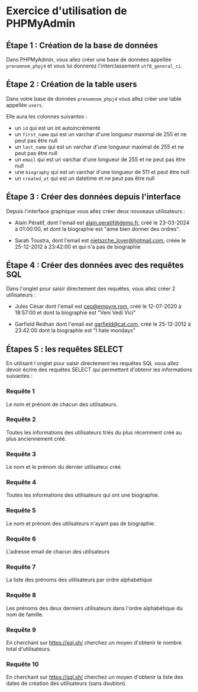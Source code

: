 # Exercice d'utilisation de PHPMyAdmin

## Étape 1 : Création de la base de données

Dans PHPMyAdmin, vous allez créer une base de données appellée `prenomnom_phpj4` et vous lui donnerez l'interclassement `utf8_general_ci`.

## Étape 2 : Création de la table users

Dans votre base de données `prenomnom_phpj4` vous allez créer une table appellée `users`.

Elle aura les colonnes suivantes : 

- un `id` qui est un int autoincrémenté
- un `first_name` qui est un varchar d'une longueur maximal de 255 et ne peut pas être null
- un `last_name` qui est un varchar d'une longueur maximal de 255 et ne peut pas être null
- un `email` qui est un varchar d'une longueur de 255 et ne peut pas être null
- une `biography` qui est un varchar d'une longueur de 511 et peut être null
- un `created_at` qui est un datetime et ne peut pas être null

## Étape 3 : Créer des données depuis l'interface

Depuis l'interface graphique vous allez créer deux nouveaux utilisateurs : 

- Alain Pératif, dont l'email est alain.peratif@demo.fr, créé le 23-03-2024 à 01:00:00, et dont la biographie est "aime bien donner des ordres".

- Sarah Toustra, dont l'email est nietszche_lover@hotmail.com, créée le 25-12-2012 à 23:42:00 et qui n'a pas de biographie

## Étape 4 : Créer des données avec des requêtes SQL

Dans l'onglet pour saisir directement des requêtes, vous allez créer 2 utilisateurs : 

- Jules César dont l'email est ceo@empyre.rom, créé le 12-07-2020 à 18:57:00 et dont la biographie est "Veni Vedi Vici"

- Garfield Redhair dont l'email est garfield@cat.com, créé le 25-12-2012 à 23:42:00 dont la biographie est "I hate mondays"

## Étapes 5 : les requêtes SELECT

En utilisant l onglet pour saisir directement les requêtes SQL vous allez devoir écrire des requêtes SELECT qui permettent d'obtenir les informations suivantes :

### Requête 1

Le nom et prénom de chacun des utilisateurs.

### Requête 2

Toutes les informations des utilisateurs triés du plus récemment créé au plus anciennement créé.

### Requête 3

Le nom et le prénom du dernier utilisateur créé.

### Requête 4

Toutes les informations des utilisateurs qui ont une biographie.

### Requête 5

Le nom et prénom des utilisateurs n'ayant pas de biographie.

### Requête 6

L'adresse email de chacun des utilisateurs

### Requête 7

La liste des prénoms des utilisateurs par ordre alphabétique

### Requête 8

Les prénoms des deux derniers utilisateurs dans l'ordre alphabétique du nom de famille.

### Requête 9 

En cherchant sur https://sql.sh/ cherchez un moyen d'obtenir le nombre total d'utilisateurs.

### Requête 10

En cherchant sur https://sql.sh/ cherchez un moyen d'obtenir la liste des dates de création des utilisateurs (sans doublon).